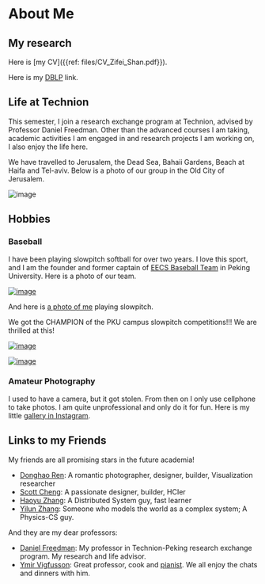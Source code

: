 About Me
====

My research
----

Here is [my CV]({{ref: files/CV_Zifei_Shan.pdf}}).

Here is my [DBLP](http://www.informatik.uni-trier.de/~ley/pers/hd/s/Shan:Zifei.html) link.

Life at Technion
----

This semester, I join a research exchange program at Technion, advised
by Professor Daniel Freedman. Other than the advanced courses I am taking, 
academic activities I am engaged in and research projects I am working on,
I also enjoy the life here.

We have travelled to Jerusalem, the Dead Sea, Bahaii Gardens, Beach at Haifa and Tel-aviv. Below is a photo of our group in the Old City of Jerusalem.

![image]({{ref:images/techpkugroup.jpg}})

Hobbies
----

### Baseball

I have been playing slowpitch softball for over two years. I love this sport, and I am the founder and former captain of [EECS Baseball Team](http://page.renren.com/601017046) in Peking University. Here is a photo of our team.

[![image]({{ref:images/eecsbaseball_small.jpg}})]({{ref:images/eecsbaseball.jpg}})

And here is [a photo of me]({{ref:images/me_baseball.jpg}}) playing slowpitch.

We got the CHAMPION of the PKU campus slowpitch competitions!!! We are thrilled at this!

[![image]({{ref:images/eecsbaseball-caps-small.jpg}})]({{ref:images/eecsbaseball-caps.jpg}})

[![image]({{ref:images/eecsbaseball-champion-small.jpg}})]({{ref:images/eecsbaseball-champion.jpg}})


<!-- 
![image]({{ref:images/me_baseball.jpg}}) -->

### Amateur Photography

I used to have a camera, but it got stolen. From then on I only use cellphone to take photos. I am quite unprofessional and only do it for fun. Here is my little [gallery in Instagram](http://instajelly.com/zifeishan).


Links to my Friends
----

My friends are all promising stars in the future academia!

* [Donghao Ren](http://donghaoren.org/): A romantic photographer, designer, builder, Visualization researcher
* [Scott Cheng](http://scottcheng.com/): A passionate designer, builder, HCIer
* [Haoyu Zhang](http://www.haoyuzhang.org/): A Distributed System guy, fast learner
* [Yilun Zhang](http://www.yilunzhang.com/): Someone who models the world as a complex system; A Physics-CS guy.

And they are my dear professors:

* [Daniel Freedman](http://www.danielfreedman.org/): My professor in Technion-Peking research exchange program. My research and life advisor.
* [Ymir Vigfusson](http://www.ymsir.com/): Great professor, cook and [pianist](http://www.ymsir.com/?p=music). We all enjoy the chats and dinners with him.
